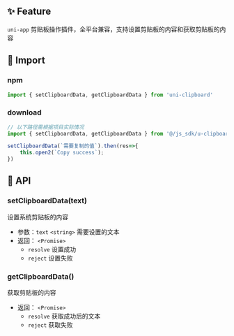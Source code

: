 ## ✨ Feature

`uni-app` 剪贴板操作插件，全平台兼容，支持设置剪贴板的内容和获取剪贴板的内容

## 🥐 Import

### npm

```Javascript
import { setClipboardData, getClipboardData } from 'uni-clipboard'
```

### download

```Javascript
// 以下路径需根据项目实际情况
import { setClipboardData, getClipboardData } from '@/js_sdk/u-clipboard'

setClipboardData(`需要复制的值`).then(res=>{
	this.open2(`Copy success`);
})
```

## 🥪 API

### setClipboardData(text)

设置系统剪贴板的内容

- 参数：`text` `<string>` 需要设置的文本
- 返回： `<Promise>`
  - `resolve` 设置成功
  - `reject` 设置失败

### getClipboardData()

获取剪贴板的内容

- 返回： `<Promise>`
  - `resolve` 获取成功后的文本
  - `reject` 获取失败
